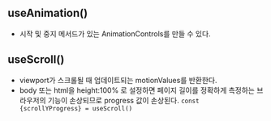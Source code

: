 ## useAnimation()

- 시작 및 중지 메서드가 있는 AnimationControls를 만들 수 있다.

## useScroll()

- viewport가 스크롤될 때 업데이트되는 motionValues를 반환한다.
- body 또는 html을 height:100% 로 설정하면 페이지 길이를 정확하게 측정하는 브라우저의 기능이 손상되므로 progress 값이 손상된다.
  `const {scrollYProgress} = useScroll()`
